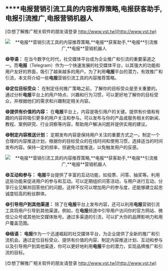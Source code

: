 ## ****电报**营销引流工具的内容推荐策略,**电报**获客助手,**电报**引流推广,**电报**营销机器人**

[😍想了解推广相关软件的朋友请登录 http://www.vst.tw](http://www.vst.tw)

 <center><img src="https://vst.tw/MP4/tuiguang/png/2.png" alt="**电报**营销引流工具的内容推荐策略,**电报**获客助手,**电报**引流推广,**电报**营销机器人"></center>

**😄导语：**
在当今数字化时代，社交媒体平台成为企业推广和引流的重要渠道之一。而**电报**（Telegram）作为一个快速发展的社交媒体平台，以其强大的功能和用户友好的界面，吸引了越来越多的用户。为了利用**电报**平台的潜力，有效推广和引流，本文将介绍一些**电报**营销引流工具的内容推荐策略。

**😄定位目标受众：**
在制定任何推广策略之前，了解你的目标受众是至关重要的。通过分析**电报**平台上的用户特点、兴趣和行为习惯，可以更好地了解你的目标受众，并根据他们的需求和兴趣制定相关内容。

**😄提供有价值的内容：**
在**电报**平台上，内容是吸引用户的关键。提供有价值和有趣的内容将吸引更多的用户关注和参与。可以发布与你的产品或服务相关的新闻、教程、案例研究、行业洞察等内容，帮助用户解决问题并提供实用的建议。

**😄制定内容推送计划：**
定期发布内容是保持用户关注的重要方式之一。制定一个合理的内容推送计划，根据你的目标受众的在线时间和使用习惯，选择适当的时间发布内容。保持一定的频率，但避免过度推送，以免触发用户的反感。

 <center><img src="https://vst.tw/MP4/tuiguang/png/6.png" alt="**电报**营销引流工具的内容推荐策略,**电报**获客助手,**电报**引流推广,**电报**营销机器人"></center>

**😄互动和参与：**
**电报**平台提供了丰富的互动功能，如投票、问答、抽奖等。利用这些功能来促进用户的参与和互动。可以定期组织问答活动，与用户进行互动，分享行业见解并回答他们的问题。这样不仅可以增加用户的参与度，还能够建立起忠诚度较高的粉丝群体。

**😄引导用户到其他渠道：**
除了在**电报**平台上发布内容，还可以利用**电报**营销引流工具将用户引导到其他渠道。例如，在**电报**频道中引导用户访问你的官方网站、微信公众号或其他社交媒体账号。通过多渠道的引流，可以扩大你的品牌影响力和用户覆盖范围。

**😄结语：**
**电报**作为一个迅速崛起的社交媒体平台，为企业提供了全新的推广和引流机会。通过定位目标受众、提供有价值的内容、制定内容推送计划、互动和参与以及引导用户到其他渠道，你可以更好地利用**电报**平台的潜力，实现品牌推广和引流的目标。

[😍想了解推广相关软件的朋友请登录 http://www.vst.tw](http://www.vst.tw)



